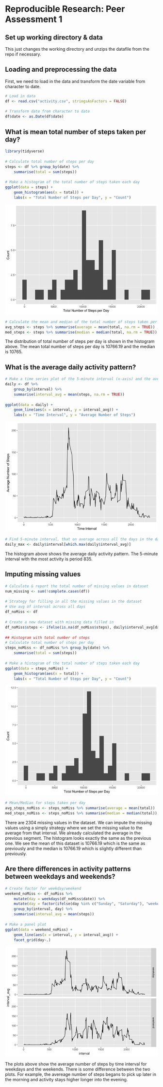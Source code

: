 # Reproducible Research: Peer Assessment 1
## Set up working directory & data
This just changes the working directory and unzips the datafile from the repo if necessary.


## Loading and preprocessing the data
First, we need to load in the data and transform the date variable from character to date.

```r
# Load in data
df <- read.csv("activity.csv", stringsAsFactors = FALSE)

# Transform date from character to date
df$date <- as.Date(df$date)
```

## What is mean total number of steps taken per day?


```r
library(tidyverse)

# Calculate total number of steps per day
steps <- df %>% group_by(date) %>%
    summarise(total = sum(steps))

# Make a histogram of the total number of steps taken each day
ggplot(data = steps) +
    geom_histogram(aes(x = total)) +
    labs(x = "Total Number of Steps per Day", y = "Count")
```

![](PA1_template_files/figure-html/StepsPerDay-1.png)<!-- -->

```r
# Calculate the mean and median of the total number of steps taken per day
avg_steps <- steps %>% summarise(average = mean(total, na.rm = TRUE))
med_steps <- steps %>% summarise(median = median(total, na.rm = TRUE))
```

The distribution of total number of steps per day is shown in the histogram above. The mean total number of steps per day is 10766.19 and the median is 10765.

## What is the average daily activity pattern?
 

```r
# Make a time series plot of the 5-minute interval (x-axis) and the average number of steps taken, averaged across all days (y-axis)
daily <- df %>% 
    group_by(interval) %>% 
    summarise(interval_avg = mean(steps, na.rm = TRUE))

ggplot(data = daily) +
    geom_line(aes(x = interval, y = interval_avg)) +
    labs(x = "Time Interval", y = "Average Number of Steps")
```

![](PA1_template_files/figure-html/AvgDailyPattern-1.png)<!-- -->

```r
# Find 5-minute interval, that on average across all the days in the dataset, contains the maximum number of steps
daily_max <- daily$interval[which.max(daily$interval_avg)]
```
The histogram above shows the average daily activity pattern. The 5-minute interval with the most activity is period 835.

## Imputing missing values

```r
# Calculate & report the total number of missing values in dataset
num_missing <- sum(!complete.cases(df))

# Strategy for filling in all the missing values in the dataset
# Use avg of interval across all days
df_noMiss <- df

# Create a new dataset with missing data filled in
df_noMiss$steps <- ifelse(is.na(df_noMiss$steps), daily$interval_avg[daily$interval %in% df_noMiss$interval], df$steps)

## Histogram with total number of steps
# Calculate total number of steps per day
steps_noMiss <- df_noMiss %>% group_by(date) %>%
    summarise(total = sum(steps))

# Make a histogram of the total number of steps taken each day
ggplot(data = steps_noMiss) +
    geom_histogram(aes(x = total)) +
    labs(x = "Total Number of Steps per Day", y = "Count")
```

![](PA1_template_files/figure-html/MissingValues-1.png)<!-- -->

```r
# Mean/Median for steps taken per day
avg_steps_noMiss <- steps_noMiss %>% summarise(average = mean(total))
med_steps_noMiss <- steps_noMiss %>% summarise(median = median(total))
```
There are 2304 missing values in the dataset. We can impute the missing values using a simply strategy where we set the missing value to the average from that interval. We already calculated the average in the previous segment. The histogram looks exactly the same as the previous one. We see the mean of this dataset is 10766.19 which is the same as previously and the median is 10766.19 which is slightly different than previously.

## Are there differences in activity patterns between weekdays and weekends?

```r
# Create factor for weekday/weekend
weekend_noMiss <- df_noMiss %>%
    mutate(day = weekdays(df_noMiss$date)) %>%
    mutate(day = factor(ifelse(day %in% c("Sunday", "Saturday"), "weekend", "weekday"))) %>%
    group_by(interval, day) %>% 
    summarise(interval_avg = mean(steps))

# Make a panel plot
ggplot(data = weekend_noMiss) +
    geom_line(aes(x = interval, y = interval_avg)) +
    facet_grid(day~.)
```

![](PA1_template_files/figure-html/WeekendsWeekedays-1.png)<!-- -->

The plots above show the average number of steps by time interval for weekdays and the weekends. There is some difference between the two plots. For example, the avereage number of steps begans to pick up later in the morning and activity stays higher longer into the evening.
